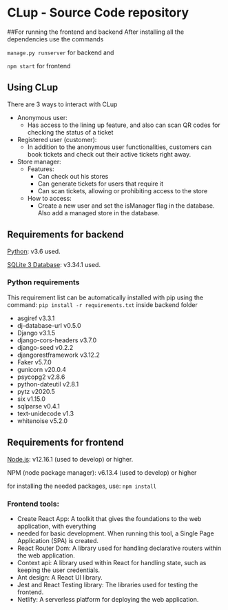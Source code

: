 # CLup - Source Code repository
##For running the frontend and backend
After installing all the dependencies use the commands

`manage.py runserver` for backend and

`npm start` for frontend


## Using CLup

There are 3 ways to interact with CLup
- Anonymous user:
  - Has access to the lining up feature, and also can scan QR codes for checking the status of a ticket
- Registered user (customer):
  - In addition to the anonymous user functionalities, customers can book tickets and check out their active tickets right away.
- Store manager:
  - Features:
    - Can check out his stores
    - Can generate tickets for users that require it
    - Can scan tickets, allowing or prohibiting access to the store
  - How to access:
    - Create a new user and set the isManager flag in the database. Also add a managed store in the database.
## Requirements for backend
[Python]: v3.6 used.

[SQLite 3 Database]: v3.34.1 used.
### Python requirements 
This requirement list can be automatically installed with pip using the command: 
`pip install -r requirements.txt` inside backend folder
- asgiref v3.3.1
- dj-database-url v0.5.0
- Django v3.1.5
- django-cors-headers v3.7.0
- django-seed v0.2.2
- djangorestframework v3.12.2
- Faker v5.7.0
- gunicorn v20.0.4
- psycopg2 v2.8.6
- python-dateutil v2.8.1
- pytz v2020.5
- six v1.15.0
- sqlparse v0.4.1
- text-unidecode v1.3
- whitenoise v5.2.0

## Requirements for frontend
[Node.js]: v12.16.1 (used to develop) or higher.

NPM (node package manager): v6.13.4 (used to develop) or higher

for installing the needed packages, use: `npm install`
### Frontend tools: 
- Create React App: A toolkit that gives the foundations to the web application, with everything 
- needed for basic development. When running this tool, a Single Page Application (SPA) is created.
- React Router Dom: A library used for handling declarative routers within the web application.
- Context api: A library used within React for handling state, such as keeping the user credentials.
- Ant design: A React UI library.
- Jest and React Testing library: The libraries used for testing the frontend.
- Netlify: A serverless platform for deploying the web application.


[Python]: <https://www.python.org/downloads/release/python-3611/>
[SQLite 3 Database]: <https://scribestools.readthedocs.io/en/latest/sqlite/>
[node.js]: <https://nodejs.org/en/download/>
